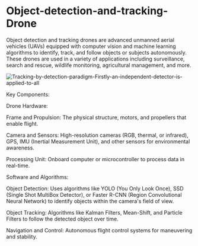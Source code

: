 # Object-detection-and-tracking-Drone
Object detection and tracking drones are advanced unmanned aerial vehicles (UAVs) equipped with computer vision and machine learning algorithms to identify, track, and follow objects or subjects autonomously. 
These drones are used in a variety of applications including surveillance, search and rescue, wildlife monitoring, agricultural management, and more.

![Tracking-by-detection-paradigm-Firstly-an-independent-detector-is-applied-to-all](https://github.com/monil667/Object-Detection-and-Tracking-Drone/assets/114842275/0c698e48-1f94-4e16-93cf-e90524c80c05)

Key Components:

Drone Hardware:

Frame and Propulsion: The physical structure, motors, and propellers that enable flight.

Camera and Sensors: High-resolution cameras (RGB, thermal, or infrared), GPS, IMU (Inertial Measurement Unit), and other sensors for environmental awareness.

Processing Unit: Onboard computer or microcontroller to process data in real-time.

Software and Algorithms:

Object Detection: Uses algorithms like YOLO (You Only Look Once), SSD (Single Shot MultiBox Detector), or Faster R-CNN (Region Convolutional Neural Network) to identify objects within the camera's field of view.

Object Tracking: Algorithms like Kalman Filters, Mean-Shift, and Particle Filters to follow the detected object over time.

Navigation and Control: Autonomous flight control systems for maneuvering and stability.
